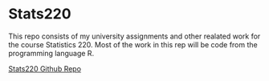 # Stats220

This repo consists of my university assignments and other realated work for the course Statistics 220. Most of the work in this rep will be code from the programming language R.

[Stats220 Github Repo](https://github.com/FNS02/Stats220)


